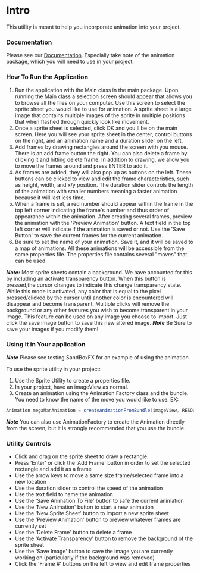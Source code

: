 # Intro
This utility is meant to help you incorporate animation into your project.

### Documentation
Please see our [Documentation](google.com). Especially take note of the animation package, which you will need to use in your project.

### How To Run the Application
1. Run the application with the Main class in the main package. Upon running the Main class a selection screen should appear that allows you to browse all the files on your computer. Use this screen to select the sprite sheet you would like to use for animation. A sprite sheet is a large image that contains multiple images of the sprite in multiple positions that when flashed through quickly look like movement.
2. Once a sprite sheet is selected, click OK and you'll be on the main screen. Here you will see your sprite sheet in the center, control buttons on the right, and an animation name and a duration slider on the left.
3. Add frames by drawing rectangles around the screen with you mouse. There is an add frame button the right. You can also delete a frame by clicking it and hitting delete frame. In addition to drawing, we allow you to move the frames around and press ENTER to add it.
4. As frames are added, they will also pop up as buttons on the left. These buttons can be clicked to view and edit the frame characteristics, such as height, width, and x/y position. The duration slider controls the length of the animation with smaller numbers meaning a faster animation because it will last less time.
5. When a frame is set, a red number should appear within the frame in the top left corner indicating the frame's number and thus order of appearance within the animation. After creating several frames, preview the animation with the 'Preview Animation' button. A text field in the top left corner will indicate if the animation is saved or not. Use the 'Save Button' to save the current frames for the current animation.
6. Be sure to set the name of your animation. Save it, and it will be saved to a map of animations. All these animations will be accessible from the same properties file. The properties file contains several "moves" that can be used.

***Note:***
Most sprite sheets contain a background. We have accounted for this by including an activate transparency button. When this button is pressed,the cursor changes to indicate this change transparency state. While this mode is activated, any color that is equal to the pixel pressed/clicked by the cursor until another color is encountered will disappear and become transparent. Multiple clicks will remove the background or any other features you wish to become transparent in your image. This feature can be used on any image you choose to import. Just click the save image button to save this new altered image.
***Note***
Be Sure to save your images if you modify them!

### Using it in Your application
***Note***
Please see testing.SandBoxFX for an example of using the animation

To use the sprite utility in your project:

1. Use the Sprite Utility to create a properties file.
2. In your project, have an imageView as normal.
3. Create an animation using the Animation Factory class and the bundle. You need to know the name of the move you would like to use. EX:
```java
Animation megaManAnimation = createAnimationFromBundle(imageView, RESOURCE_BUNDLE, "ball");
```
***Note***
You can also use AnimationFactory to create the Animation directly from the screen, but it is strongly recommended that you use the bundle.

### Utility Controls
* Click and drag on the sprite sheet to draw a rectangle.
* Press 'Enter' or click the 'Add Frame' button in order to set the selected rectangle and add it as a frame
* Use the arrow keys to move a same size frame/selected frame into a new location
* Use the duration slider to control the speed of the animation
* Use the text field to name the animation
* Use the 'Save Animation To File' button to safe the current animation
* Use the 'New Animation' button to start a new animation
* Use the 'New Sprite Sheet' button to import a new sprite sheet
* Use the 'Preview Animation' button to preview whatever frames are currently set
* Use the 'Delete Frame' button to delete a frame
* Use the 'Activate Transparency' button to remove the background of the sprite sheet
* Use the 'Save Image' button to save the image you are currently working on (particularly if the background was removed)
* Click the 'Frame #' buttons on the left to view and edit frame properties
